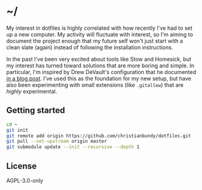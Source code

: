 # ~/

My interest in dotfiles is highly correlated with how recently I've had
to set up a new computer. My activity will fluctuate with interest, so
I'm aiming to document the project enough that my future self won't just
start with a clean slate (again) instead of following the installation
instructions.

In the past I've been very excited about tools like Stow and Homesick,
but my interest has turned toward solutions that are more boring and
simple. In particular, I'm inspired by Drew DeVault's configuration that
he documented [in a blog post][0]. I've used this as the foundation for
my new setup, but have also been experimenting with small extensions
(like `.gitallow`) that are _highly_ experimental.

## Getting started

```sh
cd ~
git init
git remote add origin https://github.com/christianbundy/dotfiles.git
git pull --set-upstream origin master
git submodule update --init --recursive --depth 1
```

## License

AGPL-3.0-only

[0]: https://drewdevault.com/2019/12/30/dotfiles.html
